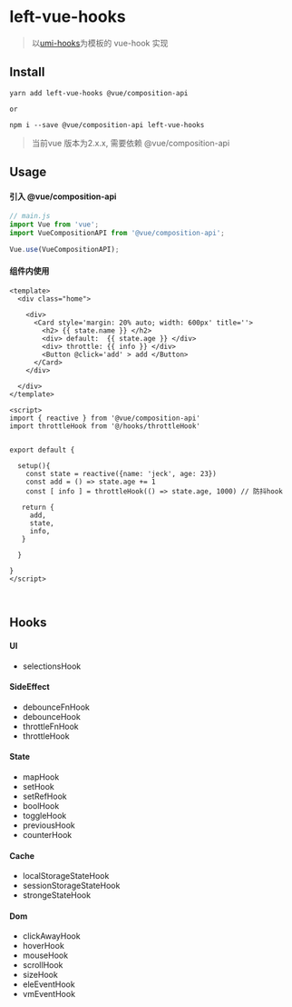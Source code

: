 #  left-vue-hooks

> 以[umi-hooks](https://github.com/umijs/hooks)为模板的 vue-hook 实现



## Install

```shell
yarn add left-vue-hooks @vue/composition-api

or

npm i --save @vue/composition-api left-vue-hooks
```

> 当前vue 版本为2.x.x, 需要依赖 @vue/composition-api



## Usage

#### 引入 @vue/composition-api

```js
// main.js
import Vue from 'vue';
import VueCompositionAPI from '@vue/composition-api';

Vue.use(VueCompositionAPI); 

```



#### 组件内使用

```vue
<template>
  <div class="home">

    <div>
      <Card style='margin: 20% auto; width: 600px' title=''>
        <h2> {{ state.name }} </h2>
        <div> default:  {{ state.age }} </div>
        <div> throttle: {{ info }} </div>
        <Button @click='add' > add </Button>
      </Card>
    </div>
    
  </div>
</template>

<script>
import { reactive } from '@vue/composition-api'
import throttleHook from '@/hooks/throttleHook'


export default {

  setup(){
    const state = reactive({name: 'jeck', age: 23})
    const add = () => state.age += 1
    const [ info ] = throttleHook(() => state.age, 1000) // 防抖hook

   return {
     add,
     state,
     info,
   }

  }

}
</script>



```



## Hooks



#### UI

- selectionsHook 



#### SideEffect

- debounceFnHook
- debounceHook
- throttleFnHook
- throttleHook

#### State

- mapHook
- setHook
- setRefHook
- boolHook
- toggleHook
- previousHook
- counterHook

#### Cache

- localStorageStateHook
- sessionStorageStateHook
- strongeStateHook

#### Dom

- clickAwayHook
- hoverHook
- mouseHook
- scrollHook
- sizeHook
- eleEventHook
- vmEventHook